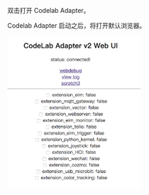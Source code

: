 双击打开 Codelab Adapter。

Codelab Adapter 启动之后，将打开默认浏览器。

<img width="300px" src="../../img/v2/codelab_adapter_webui.png"/>
